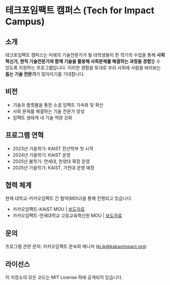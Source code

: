 # 테크포임팩트 캠퍼스 (Tech for Impact Campus)

## 소개
테크포임팩트 캠퍼스는 미래의 기술전문가가 될 대학생들이 한 학기의 수업을 통해 **사회혁신가, 현직 기술전문가와 함께 기술을 활용해 사회문제를 해결하는 과정을 경험**할 수 있도록 지원하는 프로그램입니다. 이러한 경험을 토대로 우리 사회에 사람을 바라보는 **돕는 기술 전문가**가 많아지기를 기대합니다.

## 비전
- 기술과 플랫폼을 통한 소셜 임팩트 가속화 및 확산
- 사회 문제를 해결하는 기술 전문가 양성
- 임팩트 생태계 내 기술 역량 강화

## 프로그램 연혁
- 2023년 가을학기: KAIST 전산학부 첫 시작
- 2024년 가을학기: KAIST 운영
- 2025년 봄학기: 연세대, 한양대 확장 운영
- 2025년 가을학기: KAIST, 가천대 운영 예정

## 협력 체계
현재 대학교-카카오임팩트 간 협약(MOU)을 통해 진행되고 있습니다.
- 카카오임팩트-KAIST MOU | [보도자료](https://www.kakaocorp.com/page/detail/9894?lang=KOR)
- 카카오임팩트-연세대학교 고등교육혁신원 MOU | [보도자료](https://www.kakaocorp.com/page/detail/11249)

## 문의
프로그램 관련 문의: 카카오임팩트 문숙희 매니저 (ki.ik@kakaoimpact.org)

## 라이선스
이 저장소의 모든 코드는 MIT License 하에 공개되어 있습니다.